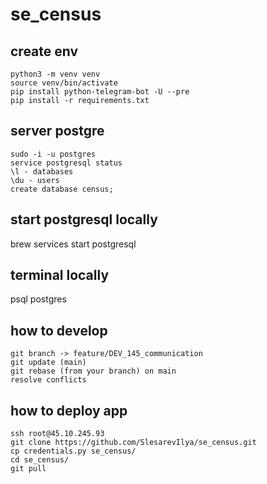 # se_census
## create env
```shell
python3 -m venv venv
source venv/bin/activate
pip install python-telegram-bot -U --pre
pip install -r requirements.txt
```

## server postgre
```shell
sudo -i -u postgres
service postgresql status
\l - databases
\du - users
create database census;
```

## start postgresql locally
brew services start postgresql
## terminal locally
psql postgres

## how to develop
```shell
git branch -> feature/DEV_145_communication
git update (main)
git rebase (from your branch) on main
resolve conflicts
```
## how to deploy app
```shell
ssh root@45.10.245.93
git clone https://github.com/SlesarevIlya/se_census.git
cp credentials.py se_census/
cd se_census/
git pull
```
